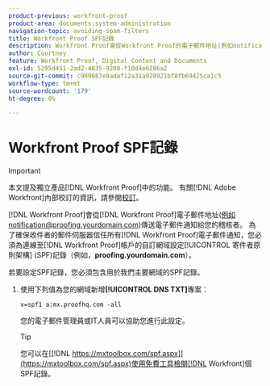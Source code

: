 ```yaml
---
product-previous: workfront-proof
product-area: documents;system-administration
navigation-topic: avoiding-spam-filters
title: Workfront Proof SPF記錄
description: Workfront Proof會從Workfront Proof的電子郵件地址(例如notification@proofing.yourdomain.com)傳送電子郵件通知給檢閱者。 為了確保收件者的郵件伺服器信任所有Workfront Proof電子郵件通知，您必須為連線至 [!DNL Workfront Proof] 帳戶的自訂網域設定 [!DNL Sender Policy] 架構(SPF)記錄(例如，proofing.yourdomain.com)。
author: Courtney
feature: Workfront Proof, Digital Content and Documents
exl-id: 5295d451-2ad2-4835-9200-f10d4e6286a2
source-git-commit: c989687e9adaf12a31a920921bf8fb69425ca1c5
workflow-type: tm+mt
source-wordcount: '179'
ht-degree: 0%

---
```


# Workfront Proof SPF記錄

>[!IMPORTANT]
>
>本文提及獨立產品[!DNL Workfront Proof]中的功能。 有關[!DNL Adobe Workfront]內部校訂的資訊，請參閱[校訂](../../../review-and-approve-work/proofing/proofing.md)。

[!DNL Workfront Proof]會從[!DNL Workfront Proof]電子郵件地址(例如notification@proofing.yourdomain.com)傳送電子郵件通知給您的稽核者。 為了確保收件者的郵件伺服器信任所有[!DNL Workfront Proof]電子郵件通知，您必須為連線至[!DNL Workfront Proof]帳戶的自訂網域設定[!UICONTROL 寄件者原則架構] (SPF)記錄（例如，**proofing.yourdomain.com**）。

若要設定SPF記錄，您必須包含用於我們主要網域的SPF記錄。

1. 使用下列值為您的網域新增&#x200B;**[!UICONTROL DNS TXT]**&#x200B;專案：

   `v=spf1 a:mx.proofhq.com -all`

   您的電子郵件管理員或IT人員可以協助您進行此設定。

   >[!TIP]
   >
   >您可以在[[!DNL https://mxtoolbox.com/spf.aspx]](https://mxtoolbox.com/spf.aspx)使用免費工具檢閱[!DNL Workfront]個SPF記錄。
